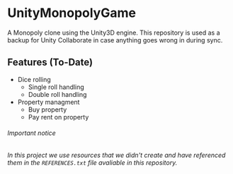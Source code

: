 # UnityMonopolyGame
A Monopoly clone using the Unity3D engine. This repository is used as a backup for Unity Collaborate in case anything goes wrong in during sync.

## Features (To-Date)
- Dice rolling
  + Single roll handling
  + Double roll handling
- Property managment
  + Buy property
  + Pay rent on property
###### Important notice
###### In this project we use resources that we didn't create and have referenced them in the `REFERENCES.txt` file avaliable in this repository.
